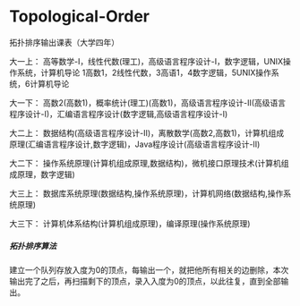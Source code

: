 # Topological-Order
拓扑排序输出课表（大学四年）

大一上：
高等数学-I，线性代数(理工)，高级语言程序设计-I，数字逻辑，UNIX操作系统，计算机导论
1高数1，2线性代数，3高语1，4数字逻辑，5UNIX操作系统，6计算机导论

大一下：
高数2(高数1)，概率统计(理工)(高数1)，高级语言程序设计-II(高级语言程序设计-I)，汇编语言程序设计(数字逻辑,高级语言程序设计-I)

大二上：
数据结构(高级语言程序设计-II)，离散数学(高数2,高数1)，计算机组成原理(汇编语言程序设计,数字逻辑)，Java程序设计(高级语言程序设计-II)

大二下：
操作系统原理(计算机组成原理,数据结构)，微机接口原理技术(计算机组成原理，数字逻辑)

大三上：
数据库系统原理(数据结构,操作系统原理)，计算机网络(数据结构,操作系统原理)

大三下：
计算机体系结构(计算机组成原理)，编译原理(操作系统原理)

##### 拓扑排序算法

建立一个队列存放入度为0的顶点，每输出一个，就把他所有相关的边删除，本次输出完了之后，再扫描剩下的顶点，录入入度为0的顶点，以此往复，直到全部输出。